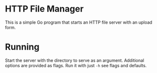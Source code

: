 # HTTP File Manager

This is a simple Go program that starts an HTTP file server with an upload 
form.

# Running 

Start the server with the directory to serve as an argument. Additional options
are provided as flags. Run it with just `-h` see flags and defaults.

